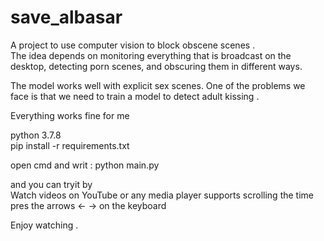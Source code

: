 # save_albasar
A project to use computer vision   to block obscene scenes . <br>
The idea depends on monitoring everything that is broadcast on the desktop, detecting porn scenes, and obscuring them in different ways.

The model works well with explicit sex scenes.
One of the problems we face is that we need to train a model to detect adult kissing . <br>

Everything works fine for me <br>

python 3.7.8 <br>
pip install -r requirements.txt <br>

open cmd and writ : python main.py <br>

and you can tryit by  
Watch videos on YouTube or any media player  supports scrolling the time pres the arrows <- -> on the keyboard

Enjoy watching .

